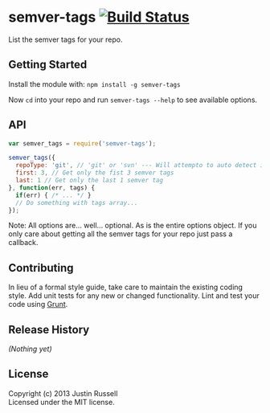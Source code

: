 # semver-tags [![Build Status](https://secure.travis-ci.org/jtrussell/semver-tags.png?branch=master)](http://travis-ci.org/justin/semver-tags)

List the semver tags for your repo.

## Getting Started
Install the module with: `npm install -g semver-tags`

Now `cd` into your repo and run `semver-tags --help` to see available options.

## API
```javascript
var semver_tags = require('semver-tags');

semver_tags({
  repoType: 'git', // 'git' or 'svn' --- Will attempto to auto detect if omitted
  first: 3, // Get only the fist 3 semver tags
  last: 1 // Get only the last 1 semver tag
}, function(err, tags) {
  if(err) { /* ... */ }
  // Do something with tags array...
});
```

Note: All options are... well... optional. As is the entire options object. If
you only care about getting all the semver tags for your repo just pass a
callback.

## Contributing
In lieu of a formal style guide, take care to maintain the existing coding style. Add unit tests for any new or changed functionality. Lint and test your code using [Grunt](http://gruntjs.com/).

## Release History
_(Nothing yet)_

## License
Copyright (c) 2013 Justin Russell  
Licensed under the MIT license.
